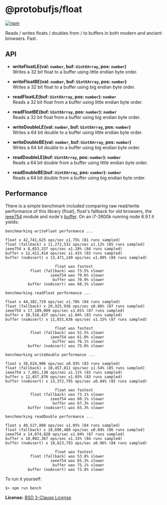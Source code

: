 @protobufjs/float
=================
[![npm](https://img.shields.io/npm/v/@protobufjs/float.svg)](https://www.npmjs.com/package/@protobufjs/float)

Reads / writes floats / doubles from / to buffers in both modern and ancient browsers. Fast.

API
---

* **writeFloatLE(val: `number`, buf: `Uint8Array`, pos: `number`)**<br />
  Writes a 32 bit float to a buffer using little endian byte order.

* **writeFloatBE(val: `number`, buf: `Uint8Array`, pos: `number`)**<br />
  Writes a 32 bit float to a buffer using big endian byte order.

* **readFloatLE(buf: `Uint8Array`, pos: `number`): `number`**<br />
  Reads a 32 bit float from a buffer using little endian byte order.

* **readFloatBE(buf: `Uint8Array`, pos: `number`): `number`**<br />
  Reads a 32 bit float from a buffer using big endian byte order.

* **writeDoubleLE(val: `number`, buf: `Uint8Array`, pos: `number`)**<br />
  Writes a 64 bit double to a buffer using little endian byte order.

* **writeDoubleBE(val: `number`, buf: `Uint8Array`, pos: `number`)**<br />
  Writes a 64 bit double to a buffer using big endian byte order.

* **readDoubleLE(buf: `Uint8Array`, pos: `number`): `number`**<br />
  Reads a 64 bit double from a buffer using little endian byte order.

* **readDoubleBE(buf: `Uint8Array`, pos: `number`): `number`**<br />
  Reads a 64 bit double from a buffer using big endian byte order.

Performance
-----------
There is a simple benchmark included comparing raw read/write performance of this library (float),
float's fallback for old browsers, the [ieee754](https://www.npmjs.com/package/ieee754) module and
node's [buffer](https://nodejs.org/api/buffer.html). On an i7-2600k running node 6.9.1 it yields:

```
benchmarking writeFloat performance ...

float x 42,741,625 ops/sec ±1.75% (81 runs sampled)
float (fallback) x 11,272,532 ops/sec ±1.12% (85 runs sampled)
ieee754 x 8,653,337 ops/sec ±1.18% (84 runs sampled)
buffer x 12,412,414 ops/sec ±1.41% (83 runs sampled)
buffer (noAssert) x 13,471,149 ops/sec ±1.09% (84 runs sampled)

                      float was fastest
           float (fallback) was 73.5% slower
                    ieee754 was 79.6% slower
                     buffer was 70.9% slower
          buffer (noAssert) was 68.3% slower

benchmarking readFloat performance ...

float x 44,382,729 ops/sec ±1.70% (84 runs sampled)
float (fallback) x 20,925,938 ops/sec ±0.86% (87 runs sampled)
ieee754 x 17,189,009 ops/sec ±1.01% (87 runs sampled)
buffer x 10,518,437 ops/sec ±1.04% (83 runs sampled)
buffer (noAssert) x 11,031,636 ops/sec ±1.15% (87 runs sampled)

                      float was fastest
           float (fallback) was 52.5% slower
                    ieee754 was 61.0% slower
                     buffer was 76.1% slower
          buffer (noAssert) was 75.0% slower

benchmarking writeDouble performance ...

float x 38,624,906 ops/sec ±0.93% (83 runs sampled)
float (fallback) x 10,457,811 ops/sec ±1.54% (85 runs sampled)
ieee754 x 7,681,130 ops/sec ±1.11% (83 runs sampled)
buffer x 12,657,876 ops/sec ±1.03% (83 runs sampled)
buffer (noAssert) x 13,372,795 ops/sec ±0.84% (85 runs sampled)

                      float was fastest
           float (fallback) was 73.1% slower
                    ieee754 was 80.1% slower
                     buffer was 67.3% slower
          buffer (noAssert) was 65.3% slower

benchmarking readDouble performance ...

float x 40,527,888 ops/sec ±1.05% (84 runs sampled)
float (fallback) x 18,696,480 ops/sec ±0.84% (86 runs sampled)
ieee754 x 14,074,028 ops/sec ±1.04% (87 runs sampled)
buffer x 10,092,367 ops/sec ±1.15% (84 runs sampled)
buffer (noAssert) x 10,623,793 ops/sec ±0.96% (84 runs sampled)

                      float was fastest
           float (fallback) was 53.8% slower
                    ieee754 was 65.3% slower
                     buffer was 75.1% slower
          buffer (noAssert) was 73.8% slower
```

To run it yourself:

```
$> npm run bench
```

**License:** [BSD 3-Clause License](https://opensource.org/licenses/BSD-3-Clause)
